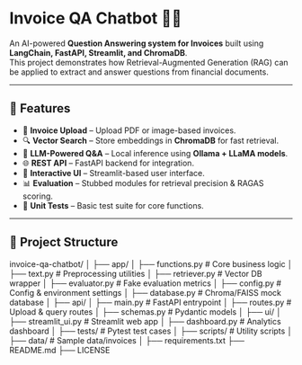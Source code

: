 # Invoice QA Chatbot 💬📄

An AI-powered **Question Answering system for Invoices** built using **LangChain, FastAPI, Streamlit, and ChromaDB**.  
This project demonstrates how Retrieval-Augmented Generation (RAG) can be applied to extract and answer questions from financial documents.

---

## 🚀 Features
- 📂 **Invoice Upload** – Upload PDF or image-based invoices.  
- 🔍 **Vector Search** – Store embeddings in **ChromaDB** for fast retrieval.  
- 🤖 **LLM-Powered Q&A** – Local inference using **Ollama + LLaMA models**.  
- 🌐 **REST API** – FastAPI backend for integration.  
- 🎨 **Interactive UI** – Streamlit-based user interface.  
- 📊 **Evaluation** – Stubbed modules for retrieval precision & RAGAS scoring.  
- 🧪 **Unit Tests** – Basic test suite for core functions.  

---

## 📂 Project Structure
invoice-qa-chatbot/
│
├── app/
│ ├── functions.py # Core business logic
│ ├── text.py # Preprocessing utilities
│ ├── retriever.py # Vector DB wrapper
│ ├── evaluator.py # Fake evaluation metrics
│ ├── config.py # Config & environment settings
│ ├── database.py # Chroma/FAISS mock database
│
├── api/
│ ├── main.py # FastAPI entrypoint
│ ├── routes.py # Upload & query routes
│ ├── schemas.py # Pydantic models
│
├── ui/
│ ├── streamlit_ui.py # Streamlit web app
│ ├── dashboard.py # Analytics dashboard
│
├── tests/ # Pytest test cases
│
├── scripts/ # Utility scripts
│
├── data/ # Sample data/invoices
│
├── requirements.txt
├── README.md
├── LICENSE
